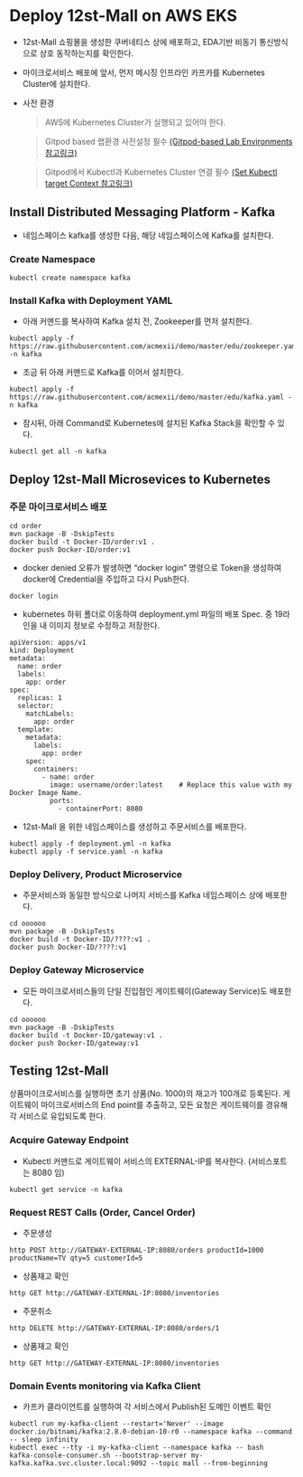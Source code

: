 # Deploy 12st-Mall on AWS EKS

- 12st-Mall 쇼핑몰을 생성한 쿠버네티스 상에 배포하고, EDA기반 비동기 통신방식으로 상호 동작하는지를 확인한다.
- 마이크로서비스 배포에 앞서, 먼저 메시징 인프라인 카프카를 Kubernetes Cluster에 설치한다.

- 사전 환경
  > AWS에 Kubernetes Cluster가 실행되고 있어야 한다.

  > Gitpod based 랩환경 사전설정 필수
[(Gitpod-based Lab Environments 참고링크)](https://github.com/acmexii/msaez-labs/tree/main/06%EA%B0%95_Sample-Order-Microservice#configure-web-based-rumtime-environments)

  > Gitpod에서 Kubectl과 Kubernetes Cluster 연결 필수
[(Set Kubectl target Context 참고링크)](https://github.com/acmexii/msaez-labs/tree/main/10%EA%B0%95_Kubernetes-and-AWS-EKS#configure-kubernetes-access-from-gitpod)

## Install Distributed Messaging Platform - Kafka

- 네임스페이스 kafka를 생성한 다음, 해당 네임스페이스에 Kafka를 설치한다.

### Create Namespace
```
kubectl create namespace kafka
```

### Install Kafka with Deployment YAML
- 아래 커맨드를 복사하여 Kafka 설치 전, Zookeeper를 먼저 설치한다.
```
kubectl apply -f https://raw.githubusercontent.com/acmexii/demo/master/edu/zookeeper.yaml -n kafka
```
- 조금 뒤 아래 커맨드로 Kafka를 이어서 설치한다.
```
kubectl apply -f https://raw.githubusercontent.com/acmexii/demo/master/edu/kafka.yaml -n kafka
```

- 잠시뒤, 아래 Command로 Kubernetes에 설치된 Kafka Stack을 확인할 수 있다.
```
kubectl get all -n kafka
```

## Deploy 12st-Mall Microsevices to Kubernetes

### 주문 마이크로서비스 배포
```
cd order
mvn package -B -DskipTests
docker build -t Docker-ID/order:v1 .
docker push Docker-ID/order:v1
```
- docker denied 오류가 발생하면 “docker login” 명령으로 Token을 생성하여 docker에 Credential을 주입하고 다시 Push한다.
```
docker login
```

- kubernetes 하위 폴더로 이동하여 deployment.yml 파일의 배포 Spec. 중 19라인을 내 이미지 정보로 수정하고 저장한다.
```
apiVersion: apps/v1
kind: Deployment
metadata:
  name: order
  labels:
    app: order
spec:
  replicas: 1
  selector:
    matchLabels:
      app: order
  template:
    metadata:
      labels:
        app: order
    spec:
      containers:
        - name: order
          image: username/order:latest    # Replace this value with my Docker Image Name.
          ports:
            - containerPort: 8080
```

- 12st-Mall 을 위한 네임스페이스를 생성하고 주문서비스를 배포한다.
```
kubectl apply -f deployment.yml -n kafka
kubectl apply -f service.yaml -n kafka
```

### Deploy Delivery, Product Microservice 
- 주문서비스와 동일한 방식으로 나머지 서비스를 Kafka 네임스페이스 상에 배포한다.
```
cd oooooo
mvn package -B -DskipTests
docker build -t Docker-ID/????:v1 .
docker push Docker-ID/????:v1
```

### Deploy Gateway Microservice 
- 모든 마이크로서비스들의 단일 진입점인 게이트웨이(Gateway Service)도 배포한다.
```
cd oooooo
mvn package -B -DskipTests
docker build -t Docker-ID/gateway:v1 .
docker push Docker-ID/gateway:v1
```

## Testing 12st-Mall 

상품마이크로서비스를 실행하면 초기 상품(No. 1000)의 재고가 100개로 등록된다.
게이트웨이 마이크로서비스의 End point를 추출하고, 모든 요청은 게이트웨이를 경유해 각 서비스로 유입되도록 한다.

### Acquire Gateway Endpoint
- Kubectl 커맨드로 게이트웨이 서비스의 EXTERNAL-IP를 복사한다. (서비스포트는 8080 임)
```
kubectl get service -n kafka
```

### Request REST Calls (Order, Cancel Order)

- 주문생성
```
http POST http://GATEWAY-EXTERNAL-IP:8080/orders productId=1000 productName=TV qty=5 customerId=5
```
- 상품재고 확인
```
http GET http://GATEWAY-EXTERNAL-IP:8080/inventories
```
- 주문취소
```
http DELETE http://GATEWAY-EXTERNAL-IP:8080/orders/1
```
- 상품재고 확인
```
http GET http://GATEWAY-EXTERNAL-IP:8080/inventories
```

### Domain Events monitoring via Kafka Client

- 카프카 클라이언트를 실행하여 각 서비스에서 Publish된 도메인 이벤트 확인
```
kubectl run my-kafka-client --restart='Never' --image docker.io/bitnami/kafka:2.8.0-debian-10-r0 --namespace kafka --command -- sleep infinity
kubectl exec --tty -i my-kafka-client --namespace kafka -- bash
kafka-console-consumer.sh --bootstrap-server my-kafka.kafka.svc.cluster.local:9092 --topic mall --from-beginning
```

